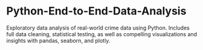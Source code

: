 # Python-End-to-End-Data-Analysis
Exploratory data analysis of real-world crime data using Python. Includes full data cleaning, statistical testing, as well as compelling visualizations and insights with pandas, seaborn, and plotly.

